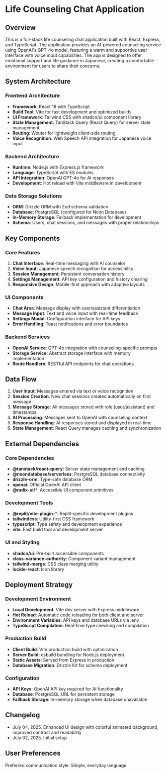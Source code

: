 # Life Counseling Chat Application

## Overview

This is a full-stack life counseling chat application built with React, Express, and TypeScript. The application provides an AI-powered counseling service using OpenAI's GPT-4o model, featuring a warm and supportive user interface with voice input capabilities. The app is designed to offer emotional support and life guidance in Japanese, creating a comfortable environment for users to share their concerns.

## System Architecture

### Frontend Architecture
- **Framework**: React 18 with TypeScript
- **Build Tool**: Vite for fast development and optimized builds
- **UI Framework**: Tailwind CSS with shadcn/ui component library
- **State Management**: TanStack Query (React Query) for server state management
- **Routing**: Wouter for lightweight client-side routing
- **Voice Recognition**: Web Speech API integration for Japanese voice input

### Backend Architecture
- **Runtime**: Node.js with Express.js framework
- **Language**: TypeScript with ES modules
- **API Integration**: OpenAI GPT-4o for AI responses
- **Development**: Hot reload with Vite middleware in development

### Data Storage Solutions
- **ORM**: Drizzle ORM with Zod schema validation
- **Database**: PostgreSQL (configured for Neon Database)
- **In-Memory Storage**: Fallback implementation for development
- **Schema**: Users, chat sessions, and messages with proper relationships

## Key Components

### Core Features
1. **Chat Interface**: Real-time messaging with AI counselor
2. **Voice Input**: Japanese speech recognition for accessibility
3. **Session Management**: Persistent conversation history
4. **Settings Management**: API key configuration and history clearing
5. **Responsive Design**: Mobile-first approach with adaptive layouts

### UI Components
- **Chat Area**: Message display with user/assistant differentiation
- **Message Input**: Text and voice input with real-time feedback
- **Settings Modal**: Configuration interface for API keys
- **Error Handling**: Toast notifications and error boundaries

### Backend Services
- **OpenAI Service**: GPT-4o integration with counseling-specific prompts
- **Storage Service**: Abstract storage interface with memory implementation
- **Route Handlers**: RESTful API endpoints for chat operations

## Data Flow

1. **User Input**: Messages entered via text or voice recognition
2. **Session Creation**: New chat sessions created automatically on first message
3. **Message Storage**: All messages stored with role (user/assistant) and timestamps
4. **AI Processing**: Messages sent to OpenAI with counseling context
5. **Response Handling**: AI responses stored and displayed in real-time
6. **State Management**: React Query manages caching and synchronization

## External Dependencies

### Core Dependencies
- **@tanstack/react-query**: Server state management and caching
- **@neondatabase/serverless**: PostgreSQL database connectivity
- **drizzle-orm**: Type-safe database ORM
- **openai**: Official OpenAI API client
- **@radix-ui/***: Accessible UI component primitives

### Development Tools
- **@replit/vite-plugin-***: Replit-specific development plugins
- **tailwindcss**: Utility-first CSS framework
- **typescript**: Type safety and development experience
- **vite**: Fast build tool and development server

### UI and Styling
- **shadcn/ui**: Pre-built accessible components
- **class-variance-authority**: Component variant management
- **tailwind-merge**: CSS class merging utility
- **lucide-react**: Icon library

## Deployment Strategy

### Development Environment
- **Local Development**: Vite dev server with Express middleware
- **Hot Reload**: Automatic code reloading for both client and server
- **Environment Variables**: API keys and database URLs via .env
- **TypeScript Compilation**: Real-time type checking and compilation

### Production Build
- **Client Build**: Vite production build with optimization
- **Server Build**: esbuild bundling for Node.js deployment
- **Static Assets**: Served from Express in production
- **Database Migration**: Drizzle Kit for schema deployment

### Configuration
- **API Keys**: OpenAI API key required for AI functionality
- **Database**: PostgreSQL URL for persistent storage
- **Fallback Storage**: In-memory storage when database unavailable

## Changelog

- July 04, 2025. Enhanced UI design with colorful animated background, improved contrast and readability
- July 02, 2025. Initial setup

## User Preferences

Preferred communication style: Simple, everyday language.